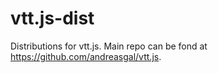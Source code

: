 vtt.js-dist
===========

Distributions for vtt.js. Main repo can be fond at https://github.com/andreasgal/vtt.js.
